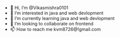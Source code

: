 - 👋 Hi, I’m @Vikasmishra0101
- 👀 I’m interested in java and web devlopment 
- 🌱 I’m currently learning java and web devlopment
- 💞️ I’m looking to collaborate on frontend
- 📫 How to reach me kvm8726@!gmail.com

<!---
Vikasmishra0101/Vikasmishra0101 is a ✨ special ✨ repository because its `README.md` (this file) appears on your GitHub profile.
You can click the Preview link to take a look at your changes.
--->
